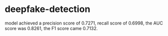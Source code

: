 # deepfake-detection






model achieved a precision score of 0.7271,
recall score of 0.6998, 
the AUC score was 0.8261, 
the F1 score came 0.7132. 
